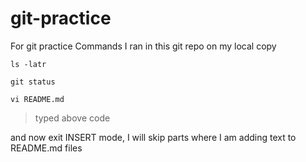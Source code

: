 # git-practice
For git practice
Commands I ran in this git repo on my local copy

`ls -latr`

`git status`

`vi README.md`
> typed above code

and now exit INSERT mode, I will skip parts where I am adding text to README.md files
